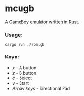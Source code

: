 # mcugb
A GameBoy emulator written in Rust.

### Usage:
```
cargo run ./rom.gb
```

### Keys:
* _x_ - A button
* _z_ - B button
* _c_ - Select
* _v_ - Start
* _Arrow keys_ - Directional Pad
